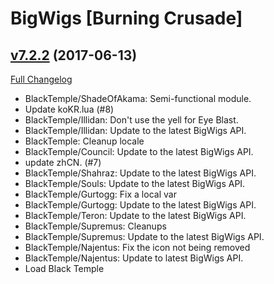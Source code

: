 # BigWigs [Burning Crusade]

## [v7.2.2](https://github.com/BigWigsMods/BigWigs_BurningCrusade/tree/v7.2.2) (2017-06-13)
[Full Changelog](https://github.com/BigWigsMods/BigWigs_BurningCrusade/compare/v7.2.1...v7.2.2)

- BlackTemple/ShadeOfAkama: Semi-functional module.  
- Update koKR.lua (#8)  
- BlackTemple/Illidan: Don't use the yell for Eye Blast.  
- BlackTemple/Illidan: Update to the latest BigWigs API.  
- BlackTemple: Cleanup locale  
- BlackTemple/Council: Update to the latest BigWigs API.  
- update zhCN. (#7)  
- BlackTemple/Shahraz: Update to the latest BigWigs API.  
- BlackTemple/Souls: Update to the latest BigWigs API.  
- BlackTemple/Gurtogg: Fix a local var  
- BlackTemple/Gurtogg: Update to the latest BigWigs API.  
- BlackTemple/Teron: Update to the latest BigWigs API.  
- BlackTemple/Supremus: Cleanups  
- BlackTemple/Supremus: Update to the latest BigWigs API.  
- BlackTemple/Najentus: Fix the icon not being removed  
- BlackTemple/Najentus: Update to latest BigWigs API.  
- Load Black Temple  
